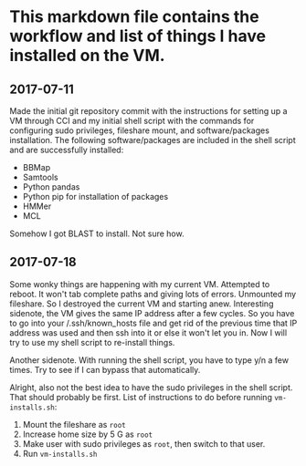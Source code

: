 # This markdown file contains the workflow and list of things I have installed on the VM. 

## 2017-07-11

Made the initial git repository commit with the instructions for setting up a VM through CCI and my initial shell script with the commands for configuring sudo privileges, fileshare mount, and software/packages installation. The following software/packages are included in the shell script and are successfully installed: 

- BBMap
- Samtools
- Python pandas
- Python pip for installation of packages 
- HMMer
- MCL

Somehow I got BLAST to install. Not sure how. 

## 2017-07-18

Some wonky things are happening with my current VM. Attempted to reboot. It won't tab complete paths and giving lots of errors. Unmounted my fileshare. So I destroyed the current VM and starting anew. Interesting sidenote, the VM gives the same IP address after a few cycles. So you have to go into your /.ssh/known_hosts file and get rid of the previous time that IP address was used and then ssh into it or else it won't let you in. Now I will try to use my shell script to re-install things. 

Another sidenote. With running the shell script, you have to type y/n a few times. Try to see if I can bypass that automatically. 

Alright, also not the best idea to have the sudo privileges in the shell script. That should probably be first. List of instructions to do before running `vm-installs.sh`: 

1. Mount the fileshare as `root`
2. Increase home size by 5 G as `root`
3. Make user with sudo privileges as `root`, then switch to that user.
4. Run `vm-installs.sh` 

